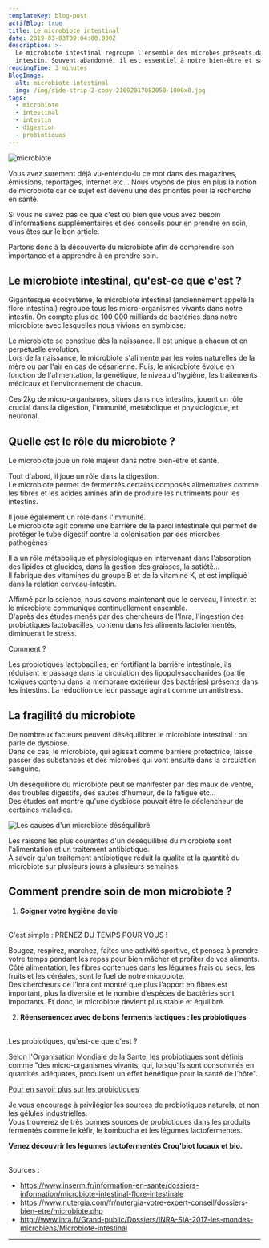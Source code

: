 ```yaml
---
templateKey: blog-post
actifBlog: true
title: Le microbiote intestinal
date: 2019-03-03T09:04:00.000Z
description: >-
  Le microbiote intestinal regroupe l’ensemble des microbes présents dans notre
  intestin. Souvent abandonné, il est essentiel à notre bien-être et santé.
readingTime: 3 minutes
BlogImage:
  alt: microbiote intestinal
  img: /img/side-strip-2-copy-21092017082050-1000x0.jpg
tags:
  - microbiote
  - intestinal
  - intestin
  - digestion
  - probiotiques
---
```

![microbiote](/img/microbiote-intestinal.jpg)

Vous avez surement déjà vu-entendu-lu ce mot dans des magazines, émissions, reportages, internet etc… Nous voyons de plus en plus la notion de microbiote car ce sujet est devenu une des priorités pour la recherche en santé. 

Si vous ne savez pas ce que c'est où bien que vous avez besoin d'informations supplémentaires et des conseils pour en prendre en soin, vous êtes sur le bon article.

Partons donc à la découverte du microbiote afin de comprendre son importance et à apprendre à en prendre soin.

## Le microbiote intestinal, qu'est-ce que c'est ?

Gigantesque écosystème, le microbiote intestinal (anciennement appelé la flore intestinal) regroupe tous les micro-organismes vivants dans notre intestin. On compte plus de 100 000 milliards de bactéries dans notre microbiote avec lesquelles nous vivions en symbiose.

Le microbiote se constitue dès la naissance. Il est unique a chacun et en perpétuelle évolution. <br /> Lors de la naissance, le microbiote s'alimente par les voies naturelles de la mère ou par l'air en cas de césarienne. Puis, le microbiote évolue en fonction de l'alimentation, la génétique, le niveau d'hygiène, les traitements médicaux et l'environnement de chacun.

Ces 2kg de micro-organismes, situes dans nos intestins, jouent un rôle crucial dans la digestion, l'immunité, métabolique et physiologique, et neuronal.

## Quelle est le rôle du microbiote ?

Le microbiote joue un rôle majeur dans notre bien-être et santé.

Tout d'abord, il joue un rôle dans la digestion. <br /> Le microbiote permet de fermentés certains composés alimentaires comme les fibres et les acides aminés afin de produire les nutriments pour les intestins.

Il joue également un rôle dans l'immunité. <br /> Le microbiote agit comme une barrière de la paroi intestinale qui permet de protéger le tube digestif contre la colonisation par des microbes pathogènes

Il a un rôle métabolique et physiologique en intervenant dans l'absorption des lipides et glucides, dans la gestion des graisses, la satiété… <br /> Il fabrique des vitamines du groupe B et de la vitamine K, et est impliqué dans la relation cerveau-intestin.

Affirmé par la science, nous savons maintenant que le cerveau, l'intestin et le microbiote communique continuellement ensemble.<br /> D'après des études menés par des chercheurs de l'Inra, l'ingestion des probiotiques lactobacilles, contenu dans les aliments lactofermentés, diminuerait le stress. 

Comment ? 

Les probiotiques lactobacilles, en fortifiant la barrière intestinale, ils réduisent le passage dans la circulation des lipopolysaccharides (partie toxiques contenu dans la membrane extérieur des bactéries) présents dans les intestins. La réduction de leur passage agirait comme un antistress.

## La fragilité du microbiote

De nombreux facteurs peuvent déséquilibrer le microbiote intestinal : on parle de dysbiose. <br /> Dans ce cas, le microbiote, qui agissait comme barrière protectrice, laisse passer des substances et des microbes qui vont ensuite dans la circulation sanguine. 

Un déséquilibre du microbiote peut se manifester par des maux de ventre, des troubles digestifs, des sautes d'humeur, de la fatigue etc…<br /> Des études ont montré qu'une dysbiose pouvait être le déclencheur de certaines maladies.

![Les causes d'un microbiote déséquilibré](/img/les-causes-d-un-microbiote-2-.png "Les causes d'un microbiote déséquilibré")

Les raisons les plus courantes d'un déséquilibre du microbiote sont l'alimentation et un traitement antibiotique. <br /> À savoir qu'un traitement antibiotique réduit la qualité et la quantité du microbiote sur plusieurs jours à plusieurs semaines.

## Comment prendre soin de mon microbiote ?

1. **Soigner votre hygiène de vie <br />** 

<br /> C'est simple : PRENEZ DU TEMPS POUR VOUS !

Bougez, respirez, marchez, faites une activité sportive, et pensez à prendre votre temps pendant les repas pour bien mâcher et profiter de vos aliments. <br /> Côté alimentation, les fibres contenues dans les légumes frais ou secs, les fruits et les céréales, sont le fuel de notre microbiote. <br /> Des chercheurs de l’Inra ont montré que plus l’apport en fibres est important, plus la diversité et le nombre d’espèces de bactéries sont importants. Et donc, le microbiote devient plus stable et équilibré.<br />

2. **Réensemencez avec de bons ferments lactiques : les probiotiques** <br /> 

<br /> Les probiotiques, qu'est-ce que c'est ?

Selon l'Organisation Mondiale de la Sante, les probiotiques sont définis comme "des micro-organismes vivants, qui, lorsqu‘ils sont consommés en quantités adéquates, produisent un effet bénéfique pour la santé de l’hôte".

<a class="button" href="/blog"> Pour en savoir plus sur les probiotiques</a>

Je vous encourage à privilégier les sources de probiotiques naturels, et non les gélules industrielles. <br /> Vous trouverez de très bonnes sources de probiotiques dans les produits fermentés comme le kéfir, le kombucha et les légumes lactofermentés.

**Venez découvrir les légumes lactofermentés Croq'biot locaux et bio.**

<br /> Sources :

* https://www.inserm.fr/information-en-sante/dossiers-information/microbiote-intestinal-flore-intestinale
* https://www.nutergia.com/fr/nutergia-votre-expert-conseil/dossiers-bien-etre/microbiote.php
* http://www.inra.fr/Grand-public/Dossiers/INRA-SIA-2017-les-mondes-microbiens/Microbiote-intestinal

- - -
